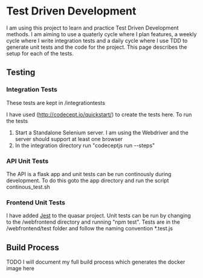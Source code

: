 # Test Driven Development

I am using this project to learn and practice Test Driven Development methods. I am aiming to use a quaterly cycle where I plan features, a weekly cycle where I write integration tests and a daily cycle where I use TDD to generate unit tests and the code for the project. This page describes the setup for each of the tests.

## Testing

### Integration Tests

These tests are kept in /integrationtests

I have used (http://codecept.io/quickstart/) to create the tests here. To run the tests

1. Start a Standalone Selenium server. I am using the Webdriver and the server should support at least one browser
2. In the integration directory run "codeceptjs run --steps"

### API Unit Tests

The API is a flask app and unit tests can be run continously during development. To do this goto the app directory and run the script continous_test.sh

### Frontend Unit Tests

I have added [Jest](https://facebook.github.io/jest/docs/en/getting-started.html) to the quasar project. Unit tests can be run by changing to the /webfrontend directory and running "npm test".
Tests are in the /webfrontend/test folder and follow the naming convention *.test.js


## Build Process

TODO I will document my full build process which generates the docker image here

